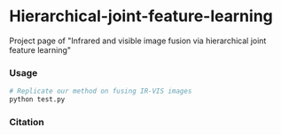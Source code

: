# Hierarchical-joint-feature-learning




Project page of  "Infrared and visible image fusion via hierarchical joint feature learning"


### Usage
```bash
# Replicate our method on fusing IR-VIS images
python test.py
```



### Citation



